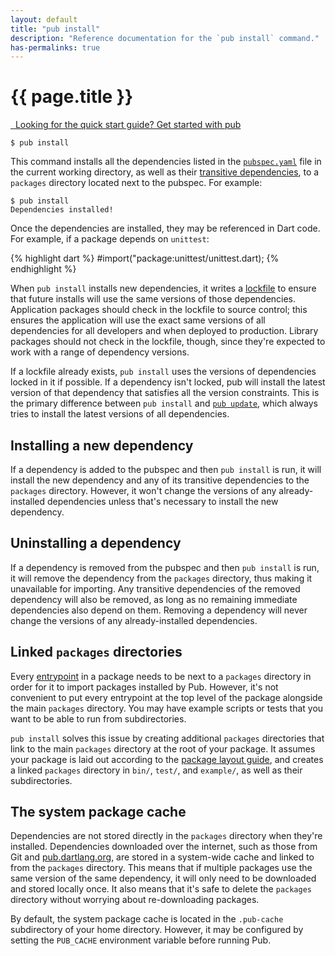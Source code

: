 ```yaml
---
layout: default
title: "pub install"
description: "Reference documentation for the `pub install` command."
has-permalinks: true
---
```


# {{ page.title }}

<aside class="note">
  <a href="index.html" style="text-align: right;">
    <i class="icon-hand-right icon-white">&nbsp;</i>
    Looking for the quick start guide? Get started with pub
  </a>
</aside>

    $ pub install

This command installs all the dependencies listed in the
[`pubspec.yaml`](pubspec.html) file in the current working directory, as well as
their [transitive dependencies](glossary.html#transitive-dependencies), to a
`packages` directory located next to the pubspec. For example:

    $ pub install
    Dependencies installed!

Once the dependencies are installed, they may be referenced in Dart code. For
example, if a package depends on `unittest`:

{% highlight dart %}
#import("package:unittest/unittest.dart);
{% endhighlight %}

When `pub install` installs new dependencies, it writes a
[lockfile](glossary.html#lockfile) to ensure that future installs will use the
same versions of those dependencies. Application packages should check in the
lockfile to source control; this ensures the application will use the exact same
versions of all dependencies for all developers and when deployed to production.
Library packages should not check in the lockfile, though, since they're
expected to work with a range of dependency versions.

If a lockfile already exists, `pub install` uses the versions of dependencies
locked in it if possible. If a dependency isn't locked, pub will install the
latest version of that dependency that satisfies all the version constraints.
This is the primary difference between `pub install` and [`pub
update`](pub-update.html), which always tries to install the latest versions of
all dependencies.

## Installing a new dependency

If a dependency is added to the pubspec and then `pub install` is run, it will
install the new dependency and any of its transitive dependencies to the
`packages` directory. However, it won't change the versions of any
already-installed dependencies unless that's necessary to install the new
dependency.

## Uninstalling a dependency

If a dependency is removed from the pubspec and then `pub install` is run, it
will remove the dependency from the `packages` directory, thus making it
unavailable for importing. Any transitive dependencies of the removed dependency
will also be removed, as long as no remaining immediate dependencies also depend
on them. Removing a dependency will never change the versions of any
already-installed dependencies.

## Linked `packages` directories

Every [entrypoint](glossary.html#entrypoint) in a package needs to be next to a
`packages` directory in order for it to import packages installed by Pub.
However, it's not convenient to put every entrypoint at the top level of the
package alongside the main `packages` directory. You may have example scripts or
tests that you want to be able to run from subdirectories.

`pub install` solves this issue by creating additional `packages` directories
that link to the main `packages` directory at the root of your package. It
assumes your package is laid out according to the [package layout
guide](package-layout.html), and creates a linked `packages` directory in
`bin/`, `test/`, and `example/`, as well as their subdirectories.

## The system package cache

Dependencies are not stored directly in the `packages` directory when they're
installed. Dependencies downloaded over the internet, such as those from Git and
[pub.dartlang.org](http://pub.dartlang.org), are stored in a system-wide cache
and linked to from the `packages` directory. This means that if multiple
packages use the same version of the same dependency, it will only need to be
downloaded and stored locally once. It also means that it's safe to delete the
`packages` directory without worrying about re-downloading packages.

By default, the system package cache is located in the `.pub-cache` subdirectory
of your home directory. However, it may be configured by setting the `PUB_CACHE`
environment variable before running Pub.
